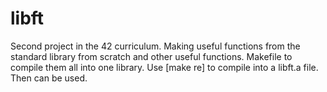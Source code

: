 # libft

Second project in the 42 curriculum. 
Making useful functions from the standard library from scratch and other useful functions. 
Makefile to compile them all into one library. Use [make re] to compile into a libft.a file. Then can be used. 
